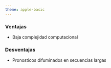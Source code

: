 ```yaml
---
theme: apple-basic
---
```

<BarTop title="Propuestas de arquitectura - ConvLSTM (GLM)" />

<div class="absolute grid grid-cols-2 gap-x-17 top-40 w-215">
  <div>
    <h3>Ventajas</h3>
    <ul class="mt-7">
      <li>Baja complejidad computacional</li>
    </ul>
  </div>
  <div>
    <h3>Desventajas</h3>
    <ul class="mt-7">
      <li>Pronosticos difuminados en secuencias largas</li>
    </ul>
  </div>
</div>


<BarBottom />
